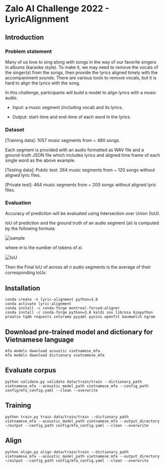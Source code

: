 # Zalo AI Challenge 2022 - LyricAlignment

## Introduction
### Problem statement

Many of us love to sing along with songs in the way of our favorite singers in albums (karaoke style). To make it, we may need to remove the vocals of the singer(s) from the songs, then provide the lyrics aligned timely with the accompaniment sounds. There are various tools to remove vocals, but it is hard to align the lyrics with the song.

In this challenge, participants will build a model to align lyrics with a music audio.

- Input: a music segment (including vocal) and its lyrics.

- Output: start-time and end-time of each word in the lyrics.

### Dataset
[Training data]:
1057 music segments from ~ 480 songs.

Each segment is provided with an audio formatted as WAV file and a ground-truth JSON file which includes lyrics and aligned time frame of each single word as the above example.

[Testing data]:
Public test: 264 music segments from ~ 120 songs without aligned lyric files.

[Private test]: 464 music segments from ~ 200 songs without aligned lyric files.

### Evaluation
Accuracy of prediction will be evaluated using Intersection over Union (IoU).

IoU of prediction and the ground truth of an audio segment (𝑠𝑖) is computed by the following formula:

![sample](https://lh4.googleusercontent.com/KjnUk0C-1e3WeTcPDpUInuW2UiyD6cE4C-_QxS3_BHE_7DPnorqW0Idqyu-eI0jQJnRJkighZAwKuADEULbFRvShb5_qndoZemVd6E-aPly-mNR0w4fdKK4yLta1L8xJDcOGDMzOwrobMTCOYrOqPWhKGeLqAXpIkPizQli-qteq-pBSxxfUMqJsYuGd_-yxHIH8MBSaoA)

where 𝑚 is the number of tokens of 𝑠𝑖.

![IoU](https://lh3.googleusercontent.com/qRxfTCeuFVVp5FhOX07AKx3ijbq-Urtr6xPcVLlA8FTRDxKp4ztnFQrL3G4RgHBIQ5gowpgfT6Ba9Tvv0U3vl05C5f3sDaua5H00da_P71kE4yf5tBaTTHNpMlXO4jncAvZ-kRcBBp6dyEdswI80zY1cdyLUCLH2drybOnn0dOPPgf0v7kbcE-ayXWxNK46X)

Then the Final IoU of across all 𝑛 audio segments is the average of their corresponding IoUs:

## Installation
```
conda create -n lyric-alignment python=3.8
conda activate lyric-alignment
conda install -c conda-forge montreal-forced-aligner
conda install -c conda-forge python=3.8 kaldi sox librosa biopython praatio tqdm requests colorama pyyaml pynini openfst baumwelch ngram
```

## Download pre-trained model and dictionary for Vietnamese language
```
mfa models download acoustic vietnamese_mfa
mfa models download dictionary vietnamese_mfa
```

## Evaluate corpus
```
python validate.py validate data/train/train --dictionary_path vietnamese_mfa --acoustic_model_path vietnamese_mfa --config_path config/mfa_config.yaml --clean --overwrite
```
## Training
```
python train.py train data/train/train --dictionary_path vietnamese_mfa --acoustic_model_path vietnamese_mfa --output_directory ~/output --config_path config/mfa_config.yaml --clean --overwrite
```

## Align
```
python align.py align data/train/train --dictionary_path vietnamese_mfa --acoustic_model_path vietnamese_mfa --output_directory ~/output --config_path config/mfa_config.yaml --clean --overwrite
```
